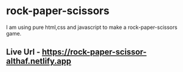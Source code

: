 # rock-paper-scissors
I am using pure html,css and javascript to make a rock-paper-scissors game.

## Live Url - https://rock-paper-scissor-althaf.netlify.app
